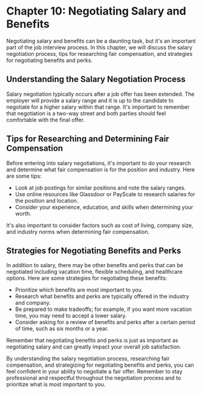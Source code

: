 Chapter 10: Negotiating Salary and Benefits
===========================================

Negotiating salary and benefits can be a daunting task, but it's an important part of the job interview process. In this chapter, we will discuss the salary negotiation process, tips for researching fair compensation, and strategies for negotiating benefits and perks.

Understanding the Salary Negotiation Process
--------------------------------------------

Salary negotiation typically occurs after a job offer has been extended. The employer will provide a salary range and it is up to the candidate to negotiate for a higher salary within that range. It's important to remember that negotiation is a two-way street and both parties should feel comfortable with the final offer.

Tips for Researching and Determining Fair Compensation
------------------------------------------------------

Before entering into salary negotiations, it's important to do your research and determine what fair compensation is for the position and industry. Here are some tips:

* Look at job postings for similar positions and note the salary ranges.
* Use online resources like Glassdoor or PayScale to research salaries for the position and location.
* Consider your experience, education, and skills when determining your worth.

It's also important to consider factors such as cost of living, company size, and industry norms when determining fair compensation.

Strategies for Negotiating Benefits and Perks
---------------------------------------------

In addition to salary, there may be other benefits and perks that can be negotiated including vacation time, flexible scheduling, and healthcare options. Here are some strategies for negotiating these benefits:

* Prioritize which benefits are most important to you.
* Research what benefits and perks are typically offered in the industry and company.
* Be prepared to make tradeoffs; for example, if you want more vacation time, you may need to accept a lower salary.
* Consider asking for a review of benefits and perks after a certain period of time, such as six months or a year.

Remember that negotiating benefits and perks is just as important as negotiating salary and can greatly impact your overall job satisfaction.

By understanding the salary negotiation process, researching fair compensation, and strategizing for negotiating benefits and perks, you can feel confident in your ability to negotiate a fair offer. Remember to stay professional and respectful throughout the negotiation process and to prioritize what is most important to you.
